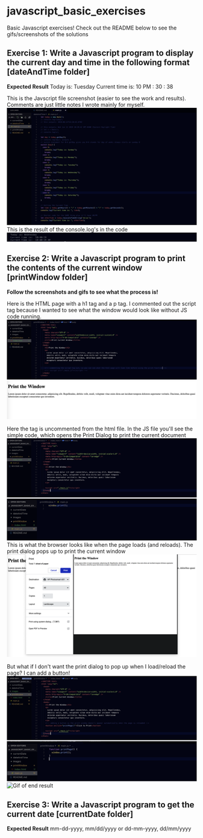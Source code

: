 # javascript_basic_exercises
Basic Javascript exercises! Check out the README below to see the gifs/screenshots of the solutions

## Exercise 1: Write a Javascript program to display the current day and time in the following format [dateAndTime folder]
**Expected Result**
Today is: Tuesday
Current time is: 10 PM : 30 : 38

This is the Javscript file screenshot (easier to see the work and results). Comments are just little notes I wrote mainly for myself.
![JS code for dateAndTime](./images/dateAndTime.png)
This is the result of the console.log's in the code
![Output in console for dateAndTime](./images/dateAndTime2.png)

## Exercise 2: Write a Javascript program to print the contents of the current window [printWindow folder]
**Follow the screenshots and gifs to see what the process is!**

Here is the HTML page with a h1 tag and a p tag. I commented out the script tag because I wanted to see what the window would look like without JS code running.
![HTML code without script tag](./images/printWindow1.png)
![HTML page without JS code](./images/printWindow2.png)

Here the <script></script> tag is uncommented from the html file. In the JS file you'll see the simple code, which opens the Print Dialog to print the current document
![HTML page with script tag](./images/printWindow3.png)
![JS for HTML file](./images/printWindow3a.png)
This is what the browser looks like when the page loads (and reloads). The print dialog pops up to print the current window
![Browser with HTML and JS files](./images/printWindow4.png)

But what if I don't want the print dialog to pop up when I load/reload the page? I can add a button!
![Adding a button with an onclick function specifically for the button](./images/printWindow5a.png)
![JS file: wrapping the window.print inside the function](./images/printWindow5.png)
![Gif of end result](https://media.giphy.com/media/ftd3PTUmfgrX0mgMSf/giphy.gif)

## Exercise 3: Write a Javascript program to get the current date [currentDate folder]
**Expected Result**
mm-dd-yyyy, mm/dd/yyyy or dd-mm-yyyy, dd/mm/yyyy
